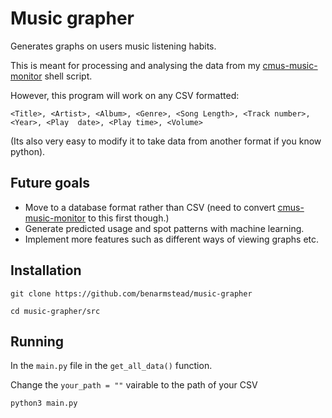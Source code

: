 # Music grapher
Generates graphs on users music listening habits.

This is meant for processing and analysing the data from my [cmus-music-monitor](https://github.com/benarmstead/cmus-music-monitor) shell script.

However, this program will work on any CSV formatted:

`<Title>, <Artist>,	<Album>, <Genre>, <Song Length>, <Track number>,	<Year>,	<Play 
date>, <Play time>, <Volume>`

(Its also very easy to modify it to take data from another format if you know python).


## Future goals

- Move to a database format rather than CSV (need to convert [cmus-music-monitor](https://github.com/benarmstead/cmus-music-monitor) to this first though.)
- Generate predicted usage and spot patterns with machine learning.
- Implement more features such as different ways of viewing graphs etc.

## Installation

`git clone https://github.com/benarmstead/music-grapher`

`cd music-grapher/src`

## Running

In the `main.py` file in the `get_all_data()` function. 

Change the `your_path = ""` vairable to the path of your CSV

`python3 main.py`
